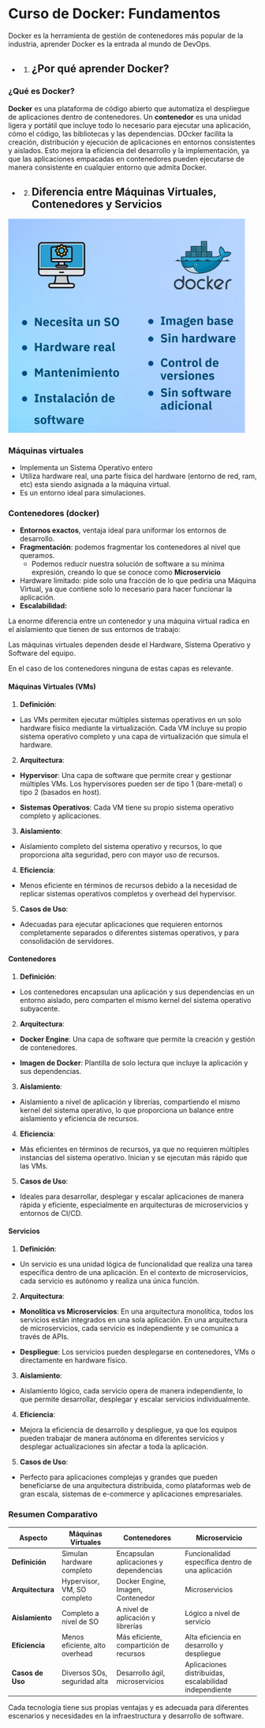 # Curso de Docker: Fundamentos

Docker es la herramienta de gestión de contenedores más popular de la industria, aprender Docker es la entrada al mundo de DevOps.


* 1. ## ¿Por qué aprender Docker?

### ¿Qué es Docker?

**Docker** es una plataforma de código abierto que automatiza el despliegue de aplicaciones dentro de contenedores. Un **contenedor** es una unidad ligera y portátil que incluye todo lo necesario para ejecutar una aplicación, cómo el código, las bibliotecas y las dependencias. DOcker facilita la creación, distribución y ejecución de aplicaciones en entornos consistentes y aislados. Esto mejora la eficiencia del desarrollo y la implementación, ya que las aplicaciones empacadas en contenedores pueden ejecutarse de manera consistente en cualquier entorno que admita Docker.

* 2. ## Diferencia entre Máquinas Virtuales, Contenedores y Servicios

<img src="./img/docker_diff_vm.png" width="480">

### Máquinas virtuales

* Implementa un Sistema Operativo entero
* Utiliza hardware real, una parte física del hardware (entorno de red, ram, etc) esta siendo asignada a la máquina virtual.
* Es un entorno ideal para simulaciones.

### Contenedores (docker)

* **Entornos exactos**, ventaja ideal para uniformar los entornos de desarrollo.
* **Fragmentación**: podemos fragmentar los contenedores al nivel que queramos.
    * Podemos reducir nuestra solución de software a su mínima expresión, creando lo que se conoce como **Microservicio**
* Hardware limitado: pide solo una fracción de lo que pediria una Máquina Virtual, ya que contiene solo lo necesario para hacer funcionar la aplicación.
* **Escalabilidad:**

La enorme diferencia entre un contenedor y una máquina virtual radica en el aislamiento que tienen de sus entornos de trabajo: 

Las máquinas virtuales dependen desde el Hardware, Sistema Operativo y Software del equipo.

En el caso de los contenedores ninguna de estas capas es relevante.

#### Máquinas Virtuales (VMs)

1. **Definición**:

- Las VMs permiten ejecutar múltiples sistemas operativos en un solo hardware físico mediante la virtualización. Cada VM incluye su propio sistema operativo completo y una capa de virtualización que simula el hardware.

2. **Arquitectura**:

- **Hypervisor**: Una capa de software que permite crear y gestionar múltiples VMs. Los hypervisores pueden ser de tipo 1 (bare-metal) o tipo 2 (basados en host).

- **Sistemas Operativos**: Cada VM tiene su propio sistema operativo completo y aplicaciones.

3. **Aislamiento**:

- Aislamiento completo del sistema operativo y recursos, lo que proporciona alta seguridad, pero con mayor uso de recursos.

4. **Eficiencia**:

- Menos eficiente en términos de recursos debido a la necesidad de replicar sistemas operativos completos y overhead del hypervisor.

5. **Casos de Uso**:

- Adecuadas para ejecutar aplicaciones que requieren entornos completamente separados o diferentes sistemas operativos, y para consolidación de servidores.

#### Contenedores

1. **Definición**:

- Los contenedores encapsulan una aplicación y sus dependencias en un entorno aislado, pero comparten el mismo kernel del sistema operativo subyacente.

2. **Arquitectura**:

- **Docker Engine**: Una capa de software que permite la creación y gestión de contenedores.

- **Imagen de Docker**: Plantilla de solo lectura que incluye la aplicación y sus dependencias.

3. **Aislamiento**:

- Aislamiento a nivel de aplicación y librerías, compartiendo el mismo kernel del sistema operativo, lo que proporciona un balance entre aislamiento y eficiencia de recursos.

4. **Eficiencia**:

- Más eficientes en términos de recursos, ya que no requieren múltiples instancias del sistema operativo. Inician y se ejecutan más rápido que las VMs.

5. **Casos de Uso**:

- Ideales para desarrollar, desplegar y escalar aplicaciones de manera rápida y eficiente, especialmente en arquitecturas de microservicios y entornos de CI/CD.

#### Servicios

1. **Definición**:

- Un servicio es una unidad lógica de funcionalidad que realiza una tarea específica dentro de una aplicación. En el contexto de microservicios, cada servicio es autónomo y realiza una única función.

2. **Arquitectura**:

- **Monolítica vs Microservicios**: En una arquitectura monolítica, todos los servicios están integrados en una sola aplicación. En una arquitectura de microservicios, cada servicio es independiente y se comunica a través de APIs.

- **Despliegue**: Los servicios pueden desplegarse en contenedores, VMs o directamente en hardware físico.

3. **Aislamiento**:

- Aislamiento lógico, cada servicio opera de manera independiente, lo que permite desarrollar, desplegar y escalar servicios individualmente.

4. **Eficiencia**:

- Mejora la eficiencia de desarrollo y despliegue, ya que los equipos pueden trabajar de manera autónoma en diferentes servicios y desplegar actualizaciones sin afectar a toda la aplicación.

5. **Casos de Uso**:

- Perfecto para aplicaciones complejas y grandes que pueden beneficiarse de una arquitectura distribuida, como plataformas web de gran escala, sistemas de e-commerce y aplicaciones empresariales.

### Resumen Comparativo

| Aspecto | Máquinas Virtuales | Contenedores | Microservicio |
|--------------------------|-------------------------------|----------------------------------|-------------------------------|
| **Definición** | Simulan hardware completo | Encapsulan aplicaciones y dependencias | Funcionalidad específica dentro de una aplicación |
| **Arquitectura** | Hypervisor, VM, SO completo | Docker Engine, Imagen, Contenedor | Microservicios |
| **Aislamiento** | Completo a nivel de SO | A nivel de aplicación y librerías | Lógico a nivel de servicio |
| **Eficiencia** | Menos eficiente, alto overhead | Más eficiente, compartición de recursos | Alta eficiencia en desarrollo y despliegue |
| **Casos de Uso** | Diversos SOs, seguridad alta | Desarrollo ágil, microservicios | Aplicaciones distribuidas, escalabilidad independiente |

Cada tecnología tiene sus propias ventajas y es adecuada para diferentes escenarios y necesidades en la infraestructura y desarrollo de software.